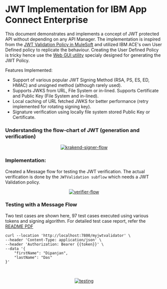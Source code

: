 # JWT Implementation for IBM App Connect Enterprise

This document demonstrates and implements a concept of JWT protected API without depending on any API Manager. The implementation is inspired from the [JWT Validation Policy in MuleSoft](https://docs.mulesoft.com/gateway/1.4/policies-included-jwt-validation) and utilized IBM ACE's own User Defined policy to replicate the behaviour. Creating the User Defined Policy is tricky hence use the [Web GUI utility](http://ibmacejwt.rf.gd/) specialy designed for generating the JWT Policy.

Features Implemented:
- Support of various popular JWT Signing Method (RSA, PS, ES, ED, HMAC) and unsigned method (although rarely used).
- Supports JWKS from URL, File System or in-lined. Supports Certificate and Public Key (File System and in-lined).
- Local caching of URL fetched JWKS for better performance (retry implemented for rotating signing key).
- Signature verification using locally file system stored Public Key or Certificate.

### Understanding the flow-chart of JWT (generation and verification)
<p align="center">
<a href="https://ibb.co/GJ1F5Sc"><img src="https://i.ibb.co/6ZpNWCg/krakend-signer-flow.png" alt="krakend-signer-flow" border="0"></a>
</p>

### Implementation:
Created a Message flow for testing the JWT verification. The actual verification is done by the `JWTValidation subflow` which needs a JWT Validation policy.
<p align="center">
<a href="https://ibb.co/YkT5719"><img src="https://i.ibb.co/2tYz7C2/verifier-flow.png" alt="verifier-flow" border="0"></a>
</p>

### Testing with a Message Flow
Two test cases are shown here, 97 test cases executed using various tokens and signing algorithm. For detailed test case report, refer the [README PDF](https://github.com/Dauthjan/explore-ibm-app-connect/tree/main/OAuth%20JWT%20in%20IBM%20App%20Connect/README%20-%20OAuth%20JWT%20for%20IBM%20App%20Connect%20Enterprise.pdf)</br>
```shell
curl --location 'http://localhost:7800/myjwtvalidator' \
--header 'Content-Type: application/json' \
--header 'Authorization: Bearer {{token}}' \
--data '{
    "firstName": "Dipanjan",
    "lastName": "Das"
}'
```
</br>
<p align="center">
    <a href="https://ibb.co/TgQj48G"><img src="https://i.ibb.co/LZTjxty/testing.png" alt="testing" border="0"></a>
</p>

